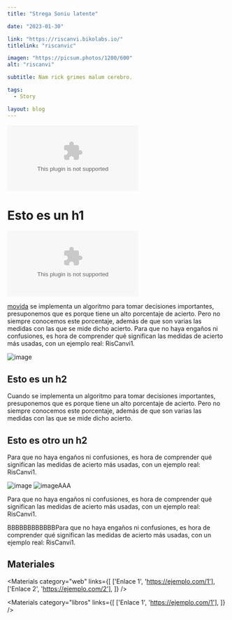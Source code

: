 ```yaml
---
title: "Strega Soniu latente"

date: "2023-01-30"

link: "https://riscanvi.bikolabs.io/"
titlelink: "riscanvic"

imagen: "https://picsum.photos/1200/600"
alt: "riscanvi"

subtitle: Nam rick grimes malum cerebro.

tags:
  - Story

layout: blog
---
```


<script>
  import Link from "$lib/components/Link/link.svelte";
  import ArrowLink from "$lib/icons/ArrowLink.svelte";
  import Image from "$lib/image/Image.svelte";
  import ImageRow from "$lib/layout/ImageRow/ImageRow.svelte";
  import Embed from "$lib/components/Embed/Embed.svelte";
  import Materials from "$lib/components/Materials/Materials.svelte";
</script>

<Embed type="youtube" src="https://www.youtube.com/watch?v=F_WC4UxStvs" styles="mt-20" />

# Esto es un h1

<Embed type="cables" src="https://cables.gl/view/641d61206396c9c47b388a2e" styles="mt-30" />

[movida](Cuando) se implementa un algoritmo para tomar decisiones importantes, presuponemos que es porque tiene un alto porcentaje de acierto. Pero no siempre conocemos este porcentaje, además de que son varias las medidas con las que se mide dicho acierto.
Para que no haya engaños ni confusiones, es hora de comprender qué significan las medidas de acierto más usadas, con un ejemplo real: RisCanvi1.

<Image src="https://picsum.photos/600/600" alt="image" styles="my-5" caption='esto es un pie de foto en el top' captionposition="top" />

## Esto es un h2

Cuando se implementa un algoritmo para tomar decisiones importantes, presuponemos que es porque tiene un alto porcentaje de acierto. Pero no siempre conocemos este porcentaje, además de que son varias las medidas con las que se mide dicho acierto.

## Esto es otro un h2

Para que no haya engaños ni confusiones, es hora de comprender qué significan las medidas de acierto más usadas, con un ejemplo real: RisCanvi1.

<Image src="https://picsum.photos/1200/500" alt="image" styles="border" />

<Image src="https://picsum.photos/500/500" alt="imageAAA" position="right"/>

Para que no haya engaños ni confusiones, es hora de comprender qué significan las medidas de acierto más usadas, con un ejemplo real: RisCanvi1.

BBBBBBBBBBBBPara que no haya engaños ni confusiones, es hora de comprender qué significan las medidas de acierto más usadas, con un ejemplo real: RisCanvi1.

<ImageRow src="https://picsum.photos/300/300" alt="image" lastsrc="https://picsum.photos/300/300" lastalt="image2" />

## Materiales

<Materials category="web" links={[
['Enlace 1', 'https://ejemplo.com/1'],
['Enlace 2', 'https://ejemplo.com/2'],
]}
/>

<Materials category="libros" links={[
['Enlace 1', 'https://ejemplo.com/1'],
]}
/>
